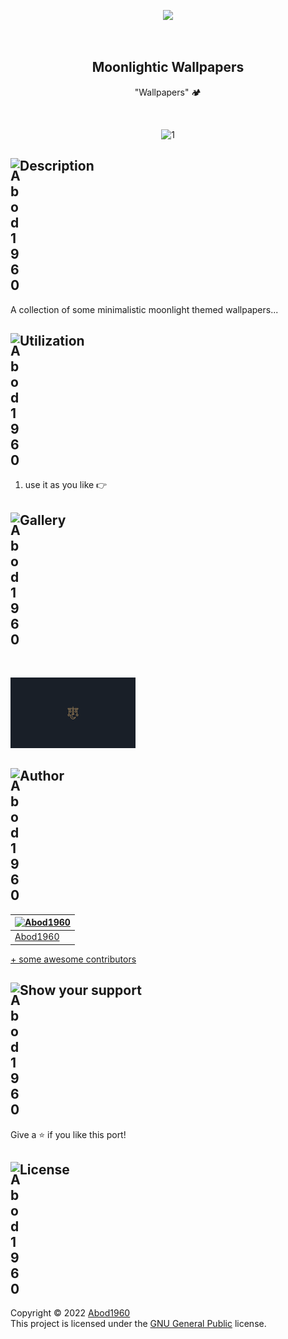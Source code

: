 <p align="center">
    <img src="https://i.imgur.com/nVXWcZJ.png" width = 150rem/>
</p>
<br>
<h2 align="center"> <b>Moonlightic Wallpapers</b> </h2>
<p align="center">"Wallpapers" 🏕
</p>

<br>
<div align="center">
  
![1]()

</div>

<h2 style="display: flex; flex-direction: row; justify-content: start;"> <img width="15px" alt="Abod1960" src="https://i.imgur.com/ZGdXKdI.png"> Description</h2>

A collection of some minimalistic moonlight themed wallpapers...

<h2 style="display: flex; flex-direction: row; justify-content: start;"> <img width="15px" alt="Abod1960" src="https://i.imgur.com/47tcmEc.png"> Utilization</h2>

1. use it as you like 👉

<h2 style="display: flex; flex-direction: row; justify-content: start;"> <img width="15px" alt="Abod1960" src="https://i.imgur.com/nlTtRn7.png"> Gallery</h2>

<br>
<p>
<img width="200px" alt="Abod1960" src="https://github.com/Moonlight-color-theme/Wallpapers/blob/main/Moonlight%20wallpapers/moonlight%20wallpaper%20%20%231.png?raw=true">
</p>


<h2 style="display: flex; flex-direction: row; justify-content: start;"> <img width="15px" alt="Abod1960" src="https://i.imgur.com/eK12XXt.png"> Author</h2>




<a href="https://github.com/Abod1960" alt=""><img width="100" alt="Abod1960" src="https://avatars.githubusercontent.com/u/79435005?v=4"></a> |
--- |
<a alt="Abod1960" href="https://github.com/Abod1960">Abod1960</a> |


[+ some awesome contributors](https://github.com/Moonlight-color-theme/new-port-template/graphs/contributors)
  
<h2 style="display: flex; flex-direction: row; justify-content: start;"> <img width="15px" alt="Abod1960" src="https://i.imgur.com/NXaOnPt.png"> Show your support</h2>

Give a ⭐️ if you like this port!
  
<h2 style="display: flex; flex-direction: row; justify-content: start;"> <img width="15px" alt="Abod1960" src="https://i.imgur.com/8zmDXkV.png"> License</h2>

Copyright © 2022 [Abod1960](https://github.com/Abod1960)<br>
This project is licensed under the [GNU General Public](https://github.com/Moonlight-color-theme/Wallpapers/blob/main/LICENSE) license.<br>


